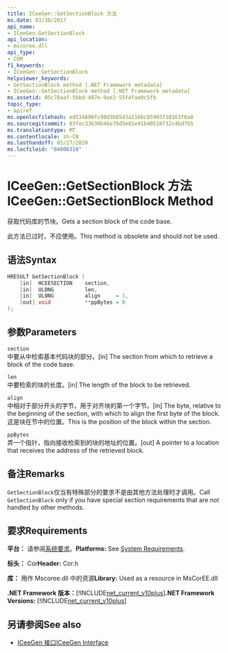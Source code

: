 ```yaml
---
title: ICeeGen::GetSectionBlock 方法
ms.date: 03/30/2017
api_name:
- ICeeGen.GetSectionBlock
api_location:
- mscoree.dll
api_type:
- COM
f1_keywords:
- ICeeGen::GetSectionBlock
helpviewer_keywords:
- GetSectionBlock method [.NET Framework metadata]
- ICeeGen::GetSectionBlock method [.NET Framework metadata]
ms.assetid: 05c78aaf-5bbd-497e-9ae2-55f4fae0c5fb
topic_type:
- apiref
ms.openlocfilehash: ed534890fc90d3b8543a1166c85903f10163f0a8
ms.sourcegitcommit: 03fec33630b46e78d5e81e91b40518f32c4bd7b5
ms.translationtype: MT
ms.contentlocale: zh-CN
ms.lasthandoff: 05/27/2020
ms.locfileid: "84008310"
---
```

# <a name="iceegengetsectionblock-method"></a><span data-ttu-id="d45e5-102">ICeeGen::GetSectionBlock 方法</span><span class="sxs-lookup"><span data-stu-id="d45e5-102">ICeeGen::GetSectionBlock Method</span></span>
<span data-ttu-id="d45e5-103">获取代码库的节块。</span><span class="sxs-lookup"><span data-stu-id="d45e5-103">Gets a section block of the code base.</span></span>  
  
 <span data-ttu-id="d45e5-104">此方法已过时，不应使用。</span><span class="sxs-lookup"><span data-stu-id="d45e5-104">This method is obsolete and should not be used.</span></span>  
  
## <a name="syntax"></a><span data-ttu-id="d45e5-105">语法</span><span class="sxs-lookup"><span data-stu-id="d45e5-105">Syntax</span></span>  
  
```cpp  
HRESULT GetSectionBlock (  
    [in]  HCEESECTION    section,
    [in]  ULONG          len,  
    [in]  ULONG          align     = 1,  
    [out] void           **ppBytes = 0  
);
```  
  
## <a name="parameters"></a><span data-ttu-id="d45e5-106">参数</span><span class="sxs-lookup"><span data-stu-id="d45e5-106">Parameters</span></span>  
 `section`  
 <span data-ttu-id="d45e5-107">中要从中检索基本代码块的部分。</span><span class="sxs-lookup"><span data-stu-id="d45e5-107">[in] The section from which to retrieve a block of the code base.</span></span>  
  
 `len`  
 <span data-ttu-id="d45e5-108">中要检索的块的长度。</span><span class="sxs-lookup"><span data-stu-id="d45e5-108">[in] The length of the block to be retrieved.</span></span>  
  
 `align`  
 <span data-ttu-id="d45e5-109">中相对于部分开头的字节，用于对齐块的第一个字节。</span><span class="sxs-lookup"><span data-stu-id="d45e5-109">[in] The byte, relative to the beginning of the section, with which to align the first byte of the block.</span></span> <span data-ttu-id="d45e5-110">这是块在节中的位置。</span><span class="sxs-lookup"><span data-stu-id="d45e5-110">This is the position of the block within the section.</span></span>  
  
 `ppBytes`  
 <span data-ttu-id="d45e5-111">弄一个指针，指向接收检索到的块的地址的位置。</span><span class="sxs-lookup"><span data-stu-id="d45e5-111">[out] A pointer to a location that receives the address of the retrieved block.</span></span>  
  
## <a name="remarks"></a><span data-ttu-id="d45e5-112">备注</span><span class="sxs-lookup"><span data-stu-id="d45e5-112">Remarks</span></span>  
 <span data-ttu-id="d45e5-113">`GetSectionBlock`仅当有特殊部分的要求不是由其他方法处理时才调用。</span><span class="sxs-lookup"><span data-stu-id="d45e5-113">Call `GetSectionBlock` only if you have special section requirements that are not handled by other methods.</span></span>  
  
## <a name="requirements"></a><span data-ttu-id="d45e5-114">要求</span><span class="sxs-lookup"><span data-stu-id="d45e5-114">Requirements</span></span>  
 <span data-ttu-id="d45e5-115">**平台：** 请参阅[系统要求](../../get-started/system-requirements.md)。</span><span class="sxs-lookup"><span data-stu-id="d45e5-115">**Platforms:** See [System Requirements](../../get-started/system-requirements.md).</span></span>  
  
 <span data-ttu-id="d45e5-116">**标头：** Cor</span><span class="sxs-lookup"><span data-stu-id="d45e5-116">**Header:** Cor.h</span></span>  
  
 <span data-ttu-id="d45e5-117">**库：** 用作 Mscoree.dll 中的资源</span><span class="sxs-lookup"><span data-stu-id="d45e5-117">**Library:** Used as a resource in MsCorEE.dll</span></span>  
  
 <span data-ttu-id="d45e5-118">**.NET Framework 版本：**[!INCLUDE[net_current_v10plus](../../../../includes/net-current-v10plus-md.md)]</span><span class="sxs-lookup"><span data-stu-id="d45e5-118">**.NET Framework Versions:** [!INCLUDE[net_current_v10plus](../../../../includes/net-current-v10plus-md.md)]</span></span>  
  
## <a name="see-also"></a><span data-ttu-id="d45e5-119">另请参阅</span><span class="sxs-lookup"><span data-stu-id="d45e5-119">See also</span></span>

- [<span data-ttu-id="d45e5-120">ICeeGen 接口</span><span class="sxs-lookup"><span data-stu-id="d45e5-120">ICeeGen Interface</span></span>](iceegen-interface.md)
